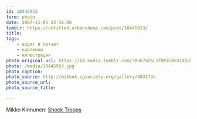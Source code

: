 ```yaml
---
id: 18445933
form: photo
date: 2007-11-05 22:58:00
tumblr: https://untitled.urbansheep.com/post/18445933/
title:
tags:
    - ездит и летает
    - картинки
    - иллюстрации
photo_original_url: https://64.media.tumblr.com/78n67m26L1f0t8i8kSiX1a5W_1280.jpg
photo: /media/18445933.jpg
photo_caption: 
photo_source: http://mikkok.cgsociety.org/gallery/403173/
photo_source_url:
photo_source_title:

---
```


<p>Mikko Kinnunen: <a href="http://mikkok.cgsociety.org/gallery/403173/">Shock Troops</a></p>
